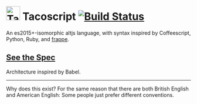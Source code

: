 <img alt="Tacoscript Icon" src="https://rawgit.com/forivall/tacoscript/master/doc/icon.svg" width=38px> Tacoscript [![Build Status](https://travis-ci.org/forivall/tacoscript.svg?branch=master)](https://travis-ci.org/forivall/tacoscript)
==========

An es2015+-isomorphic altjs language, with syntax inspired by Coffeescript,
Python, Ruby, and [frappe](https://github.com/lydell/frappe).

<h2><a href="./doc/SPEC.md">See the Spec</a></h2>

Architecture inspired by Babel.

---

Why does this exist? For the same reason that there are both British English and
American English: Some people just prefer different conventions.
